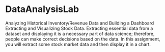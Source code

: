 # DataAnalysisLab
Analyzing Historical Inventory/Revenue Data and Building a Dashboard
Extracting and Visualizing Stock Data.
Extracting essential data from a dataset and displaying it is a necessary part of data science; therefore, 
people can make correct decisions based on the data. In this assignment, you will extract some stock market data and then display it in a chart.
